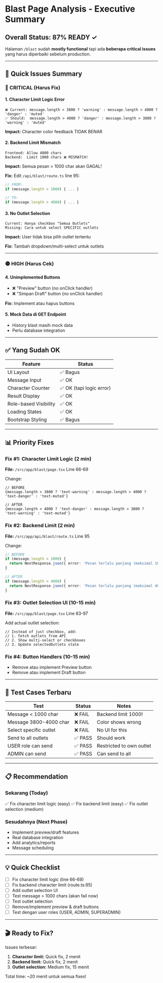 # Blast Page Analysis - Executive Summary

## Overall Status: 87% READY ✓

Halaman `/blast` sudah **mostly functional** tapi ada **beberapa critical issues** yang harus diperbaiki sebelum production.

---

## 🎯 Quick Issues Summary

### 🔴 CRITICAL (Harus Fix)

#### 1. Character Limit Logic Error
```
❌ Current: message.length > 3800 ? 'warning' : message.length > 4000 ? 'danger' : 'muted'
✅ Should:  message.length > 4000 ? 'danger' : message.length > 3800 ? 'warning' : 'muted'
```
**Impact:** Character color feedback TIDAK BENAR

#### 2. Backend Limit Mismatch
```
Frontend: Allow 4000 chars
Backend:  Limit 1000 chars ❌ MISMATCH!
```
**Impact:** Semua pesan > 1000 char akan GAGAL!

**Fix:** Edit `/api/blast/route.ts` line 95:
```typescript
// FROM:
if (message.length > 1000) { ... }

// TO:
if (message.length > 4000) { ... }
```

#### 3. No Outlet Selection
```
Current: Hanya checkbox "Semua Outlets"
Missing: Cara untuk select SPECIFIC outlets
```
**Impact:** User tidak bisa pilih outlet tertentu

**Fix:** Tambah dropdown/multi-select untuk outlets

---

### 🟡 HIGH (Harus Cek)

#### 4. Unimplemented Buttons
- ❌ "Preview" button (no onClick handler)
- ❌ "Simpan Draft" button (no onClick handler)

**Fix:** Implement atau hapus buttons

#### 5. Mock Data di GET Endpoint
- History blast masih mock data
- Perlu database integration

---

## ✅ Yang Sudah OK

| Feature | Status |
|---------|--------|
| UI Layout | ✅ Bagus |
| Message Input | ✅ OK |
| Character Counter | ✅ OK (tapi logic error) |
| Result Display | ✅ OK |
| Role-based Visibility | ✅ OK |
| Loading States | ✅ OK |
| Bootstrap Styling | ✅ Bagus |

---

## 📊 Priority Fixes

### Fix #1: Character Limit Logic (2 min)
**File:** `/src/app/blast/page.tsx` Line 66-69

Change:
```tsx
// BEFORE
{message.length > 3800 ? 'text-warning' : message.length > 4000 ? 'text-danger' : 'text-muted'}

// AFTER
{message.length > 4000 ? 'text-danger' : message.length > 3800 ? 'text-warning' : 'text-muted'}
```

### Fix #2: Backend Limit (2 min)
**File:** `/src/app/api/blast/route.ts` Line 95

Change:
```typescript
// BEFORE
if (message.length > 1000) {
  return NextResponse.json({ error: 'Pesan terlalu panjang (maksimal 1000 karakter)' }, { status: 400 })
}

// AFTER
if (message.length > 4000) {
  return NextResponse.json({ error: 'Pesan terlalu panjang (maksimal 4000 karakter)' }, { status: 400 })
}
```

### Fix #3: Outlet Selection UI (10-15 min)
**File:** `/src/app/blast/page.tsx` Line 83-97

Add actual outlet selection:
```tsx
// Instead of just checkbox, add:
// 1. Fetch outlets from API
// 2. Show multi-select or checkboxes
// 3. Update selectedOutlets state
```

### Fix #4: Button Handlers (10-15 min)
- Remove atau implement Preview button
- Remove atau implement Draft button

---

## 🧪 Test Cases Terbaru

| Test | Status | Notes |
|------|--------|-------|
| Message < 1000 char | ❌ FAIL | Backend limit 1000! |
| Message 3800-4000 char | ❌ FAIL | Color shows wrong |
| Select specific outlet | ❌ FAIL | No UI for this |
| Send to all outlets | ✅ PASS | Should work |
| USER role can send | ✅ PASS | Restricted to own outlet |
| ADMIN can send | ✅ PASS | Can send to all |

---

## 📋 Recommendation

### Sekarang (Today)
✅ Fix character limit logic (easy)
✅ Fix backend limit (easy)
✅ Fix outlet selection (medium)

### Sesudahnya (Next Phase)
- Implement preview/draft features
- Real database integration
- Add analytics/reports
- Message scheduling

---

## 💡 Quick Checklist

- [ ] Fix character limit logic (line 66-69)
- [ ] Fix backend character limit (route.ts:95)
- [ ] Add outlet selection UI
- [ ] Test message > 1000 chars (akan fail now)
- [ ] Test outlet selection
- [ ] Remove/implement preview & draft buttons
- [ ] Test dengan user roles (USER, ADMIN, SUPERADMIN)

---

## 🎬 Ready to Fix?

Issues terbesar:
1. **Character limit:** Quick fix, 2 menit
2. **Backend limit:** Quick fix, 2 menit  
3. **Outlet selection:** Medium fix, 15 menit

Total time: ~20 menit untuk semua fixes!
